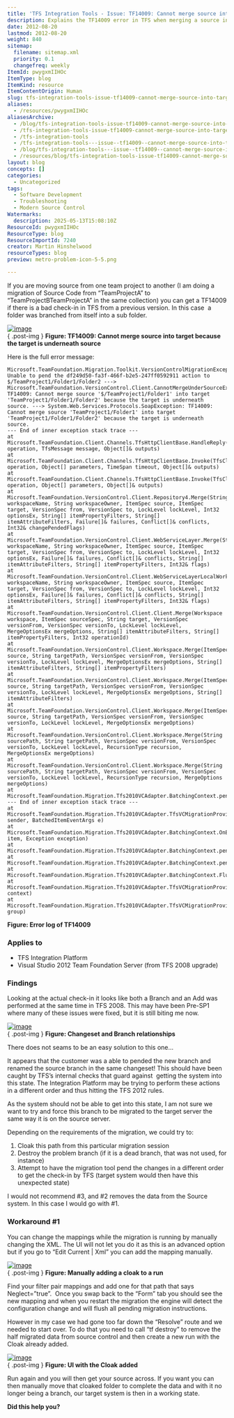 ```yaml
---
title: 'TFS Integration Tools - Issue: TF14009: Cannot merge source into target because the target is underneath source'
description: Explains the TF14009 error in TFS when merging a source into a subfolder of itself, its causes during migration, and practical workarounds to resolve the issue.
date: 2012-08-20
lastmod: 2012-08-20
weight: 840
sitemap:
  filename: sitemap.xml
  priority: 0.1
  changefreq: weekly
ItemId: pwygxmIIHOc
ItemType: blog
ItemKind: resource
ItemContentOrigin: Human
slug: tfs-integration-tools-issue-tf14009-cannot-merge-source-into-target-because-the-target-is-underneath-source
aliases:
  - /resources/pwygxmIIHOc
aliasesArchive:
  - /blog/tfs-integration-tools-issue-tf14009-cannot-merge-source-into-target-because-the-target-is-underneath-source
  - /tfs-integration-tools-issue-tf14009-cannot-merge-source-into-target-because-the-target-is-underneath-source
  - /tfs-integration-tools
  - /tfs-integration-tools---issue--tf14009--cannot-merge-source-into-target-because-the-target-is-underneath-source
  - /blog/tfs-integration-tools---issue--tf14009--cannot-merge-source-into-target-because-the-target-is-underneath-source
  - /resources/blog/tfs-integration-tools-issue-tf14009-cannot-merge-source-into-target-because-the-target-is-underneath-source
layout: blog
concepts: []
categories:
  - Uncategorized
tags:
  - Software Development
  - Troubleshooting
  - Modern Source Control
Watermarks:
  description: 2025-05-13T15:08:10Z
ResourceId: pwygxmIIHOc
ResourceType: blog
ResourceImportId: 7240
creator: Martin Hinshelwood
resourceTypes: blog
preview: metro-problem-icon-5-5.png

---
```

If you are moving source from one team project to another (I am doing a migration of Source Code from “TeamProjectA” to “TeamProjectBTeamProjectA” in the same collection) you can get a TF14009 if there is a bad check-in in TFS from a previous version. In this case  a folder was branched from itself into a sub folder.

[![image](images/image_thumb56-1-1.png "image")](http://blog.hinshelwood.com/files/2012/08/image56.png)  
{ .post-img }
**Figure: TF14009: Cannot merge source into target because the target is underneath source**

Here is the full error message:

```
Microsoft.TeamFoundation.Migration.Toolkit.VersionControlMigrationException: Unable to pend the df249d50-fa3f-466f-b2e5-247ff0592911 action to $/TeamProject1/Folder1/Folder2 ---> Microsoft.TeamFoundation.VersionControl.Client.CannotMergeUnderSourceException: TF14009: Cannot merge source '$/TeamProject1/Folder1' into target 'TeamProject1/Folder1/Folder2' because the target is underneath source. ---> System.Web.Services.Protocols.SoapException: TF14009: Cannot merge source 'TeamProject1/Folder1' into target 'TeamProject1/Folder1/Folder2' because the target is underneath source.
--- End of inner exception stack trace ---
at Microsoft.TeamFoundation.Client.Channels.TfsHttpClientBase.HandleReply(TfsClientOperation operation, TfsMessage message, Object[]& outputs)
at Microsoft.TeamFoundation.Client.Channels.TfsHttpClientBase.Invoke(TfsClientOperation operation, Object[] parameters, TimeSpan timeout, Object[]& outputs)
at Microsoft.TeamFoundation.Client.Channels.TfsHttpClientBase.Invoke(TfsClientOperation operation, Object[] parameters, Object[]& outputs)
at Microsoft.TeamFoundation.VersionControl.Client.Repository4.Merge(String workspaceName, String workspaceOwner, ItemSpec source, ItemSpec target, VersionSpec from, VersionSpec to, LockLevel lockLevel, Int32 optionsEx, String[] itemPropertyFilters, String[] itemAttributeFilters, Failure[]& failures, Conflict[]& conflicts, Int32& changePendedFlags)
at Microsoft.TeamFoundation.VersionControl.Client.WebServiceLayer.Merge(String workspaceName, String workspaceOwner, ItemSpec source, ItemSpec target, VersionSpec from, VersionSpec to, LockLevel lockLevel, Int32 optionsEx, Failure[]& failures, Conflict[]& conflicts, String[] itemAttributeFilters, String[] itemPropertyFilters, Int32& flags)
at Microsoft.TeamFoundation.VersionControl.Client.WebServiceLayerLocalWorkspaces.Merge(String workspaceName, String workspaceOwner, ItemSpec source, ItemSpec target, VersionSpec from, VersionSpec to, LockLevel lockLevel, Int32 optionsEx, Failure[]& failures, Conflict[]& conflicts, String[] itemAttributeFilters, String[] itemPropertyFilters, Int32& flags)
at Microsoft.TeamFoundation.VersionControl.Client.Client.Merge(Workspace workspace, ItemSpec sourceSpec, String target, VersionSpec versionFrom, VersionSpec versionTo, LockLevel lockLevel, MergeOptionsEx mergeOptions, String[] itemAttributeFilters, String[] itemPropertyFilters, Int32 operationId)
at Microsoft.TeamFoundation.VersionControl.Client.Workspace.Merge(ItemSpec source, String targetPath, VersionSpec versionFrom, VersionSpec versionTo, LockLevel lockLevel, MergeOptionsEx mergeOptions, String[] itemAttributeFilters, String[] itemPropertyFilters)
at Microsoft.TeamFoundation.VersionControl.Client.Workspace.Merge(ItemSpec source, String targetPath, VersionSpec versionFrom, VersionSpec versionTo, LockLevel lockLevel, MergeOptionsEx mergeOptions, String[] itemAttributeFilters)
at Microsoft.TeamFoundation.VersionControl.Client.Workspace.Merge(ItemSpec source, String targetPath, VersionSpec versionFrom, VersionSpec versionTo, LockLevel lockLevel, MergeOptionsEx mergeOptions)
at Microsoft.TeamFoundation.VersionControl.Client.Workspace.Merge(String sourcePath, String targetPath, VersionSpec versionFrom, VersionSpec versionTo, LockLevel lockLevel, RecursionType recursion, MergeOptionsEx mergeOptions)
at Microsoft.TeamFoundation.VersionControl.Client.Workspace.Merge(String sourcePath, String targetPath, VersionSpec versionFrom, VersionSpec versionTo, LockLevel lockLevel, RecursionType recursion, MergeOptions mergeOptions)
at Microsoft.TeamFoundation.Migration.Tfs2010VCAdapter.BatchingContext.pendBranches()
--- End of inner exception stack trace ---
at Microsoft.TeamFoundation.Migration.Tfs2010VCAdapter.TfsVCMigrationProvider.SingleItemError(Object sender, BatchedItemEventArgs e)
at Microsoft.TeamFoundation.Migration.Tfs2010VCAdapter.BatchingContext.OnBatchedItemError(BatchedItem item, Exception exception)
at Microsoft.TeamFoundation.Migration.Tfs2010VCAdapter.BatchingContext.pendBranches()
at Microsoft.TeamFoundation.Migration.Tfs2010VCAdapter.BatchingContext.pendChanges()
at Microsoft.TeamFoundation.Migration.Tfs2010VCAdapter.BatchingContext.Flush()
at Microsoft.TeamFoundation.Migration.Tfs2010VCAdapter.TfsVCMigrationProvider.Flush(BatchingContext context)
at Microsoft.TeamFoundation.Migration.Tfs2010VCAdapter.TfsVCMigrationProvider.ProcessChangeGroup(ChangeGroup group)

```

**Figure: Error log of TF14009**

### Applies to

- TFS Integration Platform
- Visual Studio 2012 Team Foundation Server (from TFS 2008 upgrade)

### Findings

Looking at the actual check-in it looks like both a Branch and an Add was performed at the same time in TFS 2008. This may have been Pre-SP1 where many of these issues were fixed, but it is still biting me now.

[![image](images/image_thumb57-2-2.png "image")](http://blog.hinshelwood.com/files/2012/08/image57.png)  
{ .post-img }
**Figure: Changeset and Branch relationships**

There does not seams to be an easy solution to this one…

It appears that the customer was a able to pended the new branch and renamed the source branch in the same changeset! This should have been caught by TFS’s internal checks that guard against  getting the system into this state. The Integration Platform may be trying to perform these actions in a different order and thus hitting the TFS 2012 rules.

As the system should not be able to get into this state, I am not sure we want to try and force this branch to be migrated to the target server the same way it is on the source server.

Depending on the requirements of the migration, we could try to:

1. Cloak this path from this particular migration session
2. Destroy the problem branch (if it is a dead branch, that was not used, for instance)
3. Attempt to have the migration tool pend the changes in a different order to get the check-in by TFS (target system would then have this unexpected state)

I would not recommend #3, and #2 removes the data from the Source system. In this case I would go with #1.

### Workaround #1

You can change the mappings while the migration is running by manually changing the XML. The UI will not let you do it as this is an advanced option but if you go to “Edit Current | Xml” you can add the mapping manually.

[![image](images/image_thumb58-3-3.png "image")](http://blog.hinshelwood.com/files/2012/08/image58.png)  
{ .post-img }
**Figure: Manually adding a cloak to a run**

Find your filter pair mappings and add one for that path that says Neglect=”true”.  Once you swap back to the “Form” tab you should see the new mapping and when you restart the migration the engine will detect the configuration change and will flush all pending migration instructions.

However in my case we had gone too far down the “Resolve” route and we needed to start over. To do that you need to call “tf destroy” to remove the half migrated data from source control and then create a new run with the Cloak already added.

[![image](images/image_thumb59-4-4.png "image")](http://blog.hinshelwood.com/files/2012/08/image59.png)  
{ .post-img }
**Figure: UI with the Cloak added**

Run again and you will then get your source across. If you want you can then manually move that cloaked folder to complete the data and with it no longer being a branch, our target system is then in a working state.

**Did this help you?**
